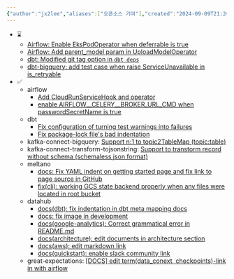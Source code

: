 ```yaml
---
{"author":"jx2lee","aliases":["오픈소스 기여"],"created":"2024-09-09T21:20:14.620+09:00","last-updated":"2024-06-23 22:17","tags":["opensource"],"dg-publish":true,"dg-home-link":false,"dg-show-local-graph":false,"dg-show-backlinks":false,"dg-show-toc":false,"dg-show-inline-title":false,"dg-show-file-tree":false,"dg-enable-search":false,"dg-link-preview":false,"dg-show-tags":false,"dg-pass-frontmatter":true,"permalink":"/opensource-contributions/","dgPassFrontmatter":true,"noteIcon":""}
---
```



- ⌛️
    - [Airflow: Enable EksPodOperator when deferrable is true](https://github.com/apache/airflow/pull/41380)
    - [Airflow: Add parent_model param in UploadModelOperator](https://github.com/apache/airflow/pull/42091)
    - [dbt: Modified git tag option in `dbt deps`](https://github.com/dbt-labs/dbt-core/pull/10398)
    - [dbt-bigquery: add test case when raise ServiceUnavailable in is_retryable](https://github.com/dbt-labs/dbt-bigquery/pull/1224)
- ✅
    - airflow
        - [Add CloudRunServiceHook and operator](https://github.com/apache/airflow/pull/40008)
        - [enable AIRFLOW\__CELERY\__BROKER_URL_CMD when passwordSecretName is true](https://github.com/apache/airflow/pull/40270)
    - dbt
        - [Fix configuration of turning test warnings into failures](https://github.com/dbt-labs/dbt-core/pull/9347)
        - [Fix package-lock file's bad indentation](https://github.com/dbt-labs/dbt-core/pull/9341)
    - kafka-connect-bigquery: [Support n:1 to topic2TableMap (topic:table)](https://github.com/confluentinc/kafka-connect-bigquery/pull/361)
    - kafka-connect-transform-tojsonstring: [Support to transtorm record without schema (schemaless json format)](https://github.com/an0r0c/kafka-connect-transform-tojsonstring/pull/18)
    - meltano
        - [docs: Fix YAML indent on getting started page and fix link to page source in GitHub](https://github.com/meltano/meltano/pull/7187)
        - [fix(cli): working GCS state backend properly when any files were located in root bucket](https://github.com/meltano/meltano/pull/8648)
    - datahub
        - [docs(dbt): fix indentation in dbt meta mapping docs](https://github.com/datahub-project/datahub/pull/7045)
        - [docs: fix image in development](https://github.com/datahub-project/datahub/pull/7637)
        - [docs(google-analytics): Correct grammatical error in README.md](https://github.com/datahub-project/datahub/pull/6870)
        - [docs(architecture): edit documents in architecture section](https://github.com/datahub-project/datahub/pull/6798)
        - [docs(aws): edit markdown link](https://github.com/datahub-project/datahub/pull/6706)
        - [docs(quickstart): enable slack community link](https://github.com/datahub-project/datahub/pull/6209)
    - great-expectations: [[DOCS] edit term(data_conext, checkpoints)-link in with airflow](https://github.com/great-expectations/great_expectations/pull/6646)